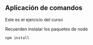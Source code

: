 ## Aplicación de comandos 

Este es el ejercicio del curso


Recuerden instalar los paquetes de node

```
npm install
```